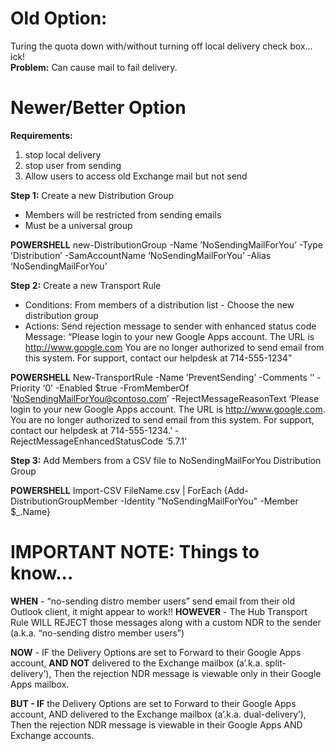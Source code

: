 Old Option:
===========
Turing the quota down with/without turning off local delivery check box... ick!<br>
<b>Problem:</b> Can cause mail to fail delivery.

Newer/Better Option
===================
<b>Requirements:</b>
1) stop local delivery
2) stop user from sending
3) Allow users to access old Exchange mail but not send

<b>Step 1:</b> Create a new Distribution Group
 - Members will be restricted from sending emails
 - Must be a universal group
 
 <b>POWERSHELL</b>
new-DistributionGroup -Name ’NoSendingMailForYou’ -Type ‘Distribution’ -SamAccountName ’NoSendingMailForYou’ -Alias ‘NoSendingMailForYou’

<b>Step 2:</b> Create a new Transport Rule
 - Conditions:	From members of a distribution list
 		- Choose the new distribution group
 - Actions:	Send rejection message to sender with enhanced status code
		Message: 
			“Please login to your new Google Apps account.
			The URL is http://www.google.com
			You are no longer authorized to send email from this system.
			For support, contact our helpdesk at 714-555-1234”

<b>POWERSHELL</b>
New-TransportRule -Name ’PreventSending’ -Comments ‘’ -Priority ‘0’	-Enabled $true -FromMemberOf ‘NoSendingMailForYou@contoso.com’ -RejectMessageReasonText ‘Please login to your new Google Apps account. The URL is http://www.google.com. You are no longer authorized to send email from this system. For support, contact our helpdesk at 714-555-1234.’ -RejectMessageEnhancedStatusCode ‘5.7.1’

<b>Step 3:</b> Add Members from a CSV file to NoSendingMailForYou Distribution Group

<b>POWERSHELL</b>
Import-CSV FileName.csv | ForEach {Add-DistributionGroupMember -Identity "NoSendingMailForYou" -Member $_.Name}

IMPORTANT NOTE: Things to know...
=================================
<b>WHEN</b> - “no-sending distro member users” send email from their old Outlook client, it might appear to work!!
<b>HOWEVER</b> - The Hub Transport Rule WILL REJECT those messages along with a custom NDR to the sender (a.k.a. “no-sending distro member users”)

<b>NOW</b> - IF the Delivery Options are set to Forward to their Google Apps account,
	<b>AND NOT</b> delivered to the Exchange mailbox (a’.k.a. split-delivery’), 
	Then the rejection NDR message is viewable only in their Google Apps mailbox.

<b>BUT - IF</b> the Delivery Options are set to Forward to their Google Apps account,
	AND delivered to the Exchange mailbox (a’.k.a. dual-delivery’), 
	Then the rejection NDR message is viewable in their Google Apps AND Exchange accounts.
